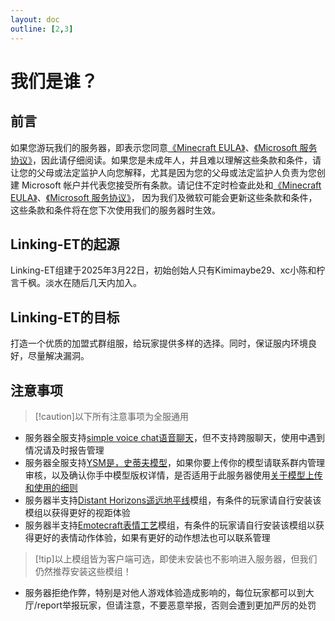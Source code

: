 ```yaml
---
layout: doc
outline: [2,3]
---
```


# 我们是谁？

## 前言
如果您游玩我们的服务器，即表示您同意[《Minecraft EULA》](https://www.minecraft.net/zh-hans/eula)、[《Microsoft 服务协议》](https://www.microsoft.com/servicesagreement)，因此请仔细阅读。如果您是未成年人，并且难以理解这些条款和条件，请让您的父母或法定监护人向您解释，尤其是因为您的父母或法定监护人负责为您创建 Microsoft 帐户并代表您接受所有条款。请记住不定时检查此处和[《Minecraft EULA》](https://www.minecraft.net/zh-hans/eula)、[《Microsoft 服务协议》](https://www.microsoft.com/servicesagreement)， 因为我们及微软可能会更新这些条款和条件，这些条款和条件将在您下次使用我们的服务器时生效。

## Linking-ET的起源
Linking-ET组建于2025年3月22日，初始创始人只有Kimimaybe29、xc小陈和柠言千枫。淡水在随后几天内加入。

## Linking-ET的目标
打造一个优质的加盟式群组服，给玩家提供多样的选择。同时，保证服内环境良好，尽量解决漏洞。

## 注意事项
> [!caution]以下所有注意事项为全服通用
- 服务器全服支持[simple voice chat语音聊天](https://www.mcmod.cn/class/3693.html)，但不支持跨服聊天，使用中遇到情况请及时报告管理
- 服务器全服支持[YSM是，史蒂夫模型](https://www.mcmod.cn/class/8616.html)，如果你要上传你的模型请联系群内管理审核，以及确认你手中模型版权详情，是否适用于此服务器使用[关于模型上传和使用的细则](/docs/guide/skin#ysm模型上传注意事项)
- 服务器半支持[Distant Horizons遥远地平线](https://www.mcmod.cn/class/5009.html)模组，有条件的玩家请自行安装该模组以获得更好的视距体验
- 服务器半支持[Emotecraft表情工艺](https://www.mcmod.cn/class/3507.html)模组，有条件的玩家请自行安装该模组以获得更好的表情动作体验，如果有更好的动作想法也可以联系管理
> [!tip]以上模组皆为客户端可选，即使未安装也不影响进入服务器，但我们仍然推荐安装这些模组！
- 服务器拒绝作弊，特别是对他人游戏体验造成影响的，每位玩家都可以到大厅/report举报玩家，但请注意，不要恶意举报，否则会遭到更加严厉的处罚
